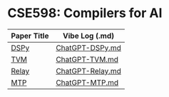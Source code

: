 # CSE598: Compilers for AI

| Paper Title | Vibe Log (.md) |
|-------------|----------------|
| [DSPy](https://arxiv.org/pdf/2310.03714) | [ChatGPT-DSPy.md](./vibe-logs/ChatGPT-DSPy.md) |
| [TVM](https://arxiv.org/abs/1802.04799)  | [ChatGPT-TVM.md](./vibe-logs/ChatGPT-TVM.md)  |
| [Relay](https://arxiv.org/abs/1904.08368) | [ChatGPT-Relay.md](./vibe-logs/ChatGPT-Relay.md) |
| [MTP](https://arxiv.org/pdf/2405.08965)   | [ChatGPT-MTP.md](./vibe-logs/ChatGPT-MTP.md)   |